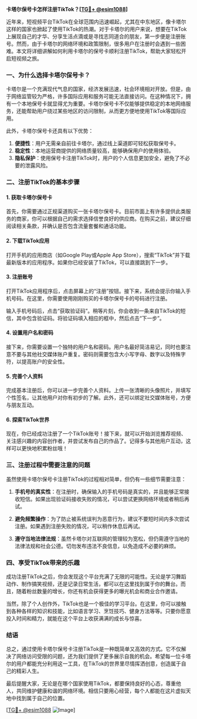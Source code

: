 **卡塔尔保号卡怎样注册TikTok？[[TG💪+ @esim1088](https://t.me/s/esim1088)]**

近年来，短视频平台TikTok在全球范围内迅速崛起，尤其在中东地区，像卡塔尔这样的国家也掀起了使用TikTok的热潮。对于卡塔尔的用户来说，想要在TikTok上展现自己的才华、分享生活点滴或是寻找志同道合的朋友，第一步便是注册账号。然而，由于卡塔尔的网络环境和政策限制，很多用户在注册时会遇到一些困难。本文将详细讲解如何利用卡塔尔的保号卡顺利注册TikTok，帮助大家轻松开启短视频之旅。

### 一、为什么选择卡塔尔保号卡？

卡塔尔是一个充满现代气息的国家，经济发展迅速，社会环境相对开放。但是，由于网络监管较为严格，许多国际应用和服务可能无法直接访问。在这种情况下，拥有一个本地保号卡就显得尤为重要。卡塔尔保号卡不仅能够提供稳定的本地网络服务，还能帮助用户绕过某些地区的访问限制，从而更方便地使用TikTok等国际应用。

此外，卡塔尔保号卡还具有以下优势：

1. **便捷性**：用户无需亲自前往卡塔尔，通过线上渠道即可轻松获取保号卡。
2. **稳定性**：本地运营商提供的网络质量较高，能够确保用户的使用体验。
3. **隐私保护**：使用保号卡注册TikTok时，用户的个人信息更加安全，避免了不必要的泄露风险。

### 二、注册TikTok的基本步骤

#### 1. 获取卡塔尔保号卡

首先，你需要通过正规渠道购买一张卡塔尔保号卡。目前市面上有许多提供此类服务的商家，你可以根据自己的需求选择信誉良好的供应商。在购买之前，建议仔细阅读相关条款，并确认是否包含流量套餐和通话功能。

#### 2. 下载TikTok应用

打开手机的应用商店（如Google Play或Apple App Store），搜索“TikTok”并下载最新版本的应用程序。如果你已经安装了TikTok，可以直接跳到下一步。

#### 3. 注册账号

打开TikTok应用程序后，点击屏幕上的“注册”按钮。接下来，系统会提示你输入手机号码。在这里，你需要使用刚刚购买的卡塔尔保号卡的号码进行注册。

输入手机号码后，点击“获取验证码”。稍等片刻，你会收到一条来自TikTok的短信，其中包含验证码。将验证码填入相应的框中，然后点击“下一步”。

#### 4. 设置用户名和密码

接下来，你需要设置一个独特的用户名和密码。用户名最好简洁易记，同时也要注意不要与其他社交媒体账户重复。密码则需要包含大小写字母、数字以及特殊字符，以提高账户的安全性。

#### 5. 完善个人资料

完成基本注册后，你可以进一步完善个人资料。上传一张清晰的头像照片，并填写个性签名，让其他用户对你有初步的了解。此外，还可以绑定社交媒体账号，方便与朋友互动。

#### 6. 探索TikTok世界

现在，你已经成功注册了一个TikTok账号！接下来，就可以开始浏览推荐视频、关注感兴趣的内容创作者，并尝试发布自己的作品了。记得多与其他用户互动，这样可以更快地积累粉丝哦！

### 三、注册过程中需要注意的问题

虽然使用卡塔尔保号卡注册TikTok的过程相对简单，但仍有一些细节需要注意：

1. **手机号的真实性**：在注册时，确保输入的手机号码是真实的，并且能够正常接收短信。如果出现验证码接收失败的情况，可以尝试更换网络环境或者稍后再试。
   
2. **避免频繁操作**：为了防止被系统误判为恶意行为，建议不要短时间内多次尝试注册。如果遇到注册失败的情况，可以稍作休息后再试。

3. **遵守当地法律法规**：虽然卡塔尔对互联网的管理较为宽松，但仍需遵守当地的法律法规和社会公德。切勿发布违法不良信息，以免造成不必要的麻烦。

### 四、享受TikTok带来的乐趣

成功注册TikTok之后，你会发现这个平台充满了无限的可能性。无论是学习舞蹈动作、制作搞笑视频，还是记录日常生活，都可以在这里找到属于你的舞台。而且，随着粉丝数量的增长，你还有机会获得更多的曝光机会和商业合作邀请。

当然，除了个人创作外，TikTok也是一个极佳的学习平台。在这里，你可以接触到各种各样的知识和技能，比如语言学习、烹饪技巧、健身方法等等。只要你愿意投入时间和精力，就能在这个平台上收获满满的成长与惊喜。

### 结语

总之，通过使用卡塔尔保号卡注册TikTok是一种既简单又高效的方式。它不仅解决了网络访问受限的问题，还为我们提供了更多展示自我的机会。希望每一位卡塔尔的用户都能充分利用这一工具，在TikTok的世界里尽情挥洒创意，创造属于自己的精彩人生。

最后提醒大家，无论是在哪个国家使用TikTok，都要保持良好的心态，尊重他人，共同维护健康和谐的网络环境。相信只要用心经营，每个人都能在这片虚拟天地中找到属于自己的位置。

[[TG💪+ @esim1088](https://t.me/s/esim1088) ![Image](https://i.postimg.cc/4NQfJmqS/Snipaste-2025-05-13-00-14-12.png)]